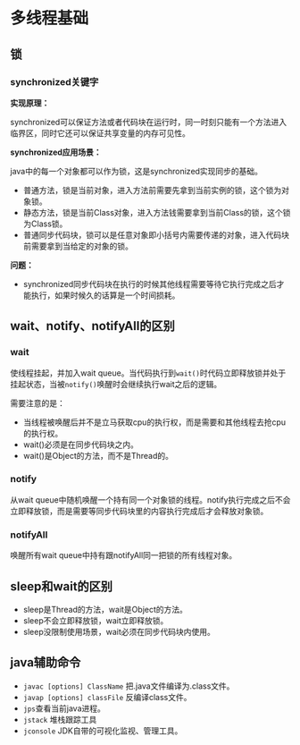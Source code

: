 # 多线程基础

## 锁

### synchronized关键字

**实现原理：**

​		synchronized可以保证方法或者代码块在运行时，同一时刻只能有一个方法进入临界区，同时它还可以保证共享变量的内存可见性。

**synchronized应用场景：**

java中的每一个对象都可以作为锁，这是synchronized实现同步的基础。

* 普通方法，锁是当前对象，进入方法前需要先拿到当前实例的锁，这个锁为对象锁。
* 静态方法，锁是当前Class对象，进入方法钱需要拿到当前Class的锁，这个锁为Class锁。
* 普通同步代码块，锁可以是任意对象即小括号内需要传递的对象，进入代码块前需要拿到当给定的对象的锁。

**问题：**

* synchronized同步代码块在执行的时候其他线程需要等待它执行完成之后才能执行，如果时候久的话算是一个时间损耗。

## wait、notify、notifyAll的区别

### wait

使线程挂起，并加入wait queue。当代码执行到`wait()`时代码立即释放锁并处于挂起状态，当被`notify()`唤醒时会继续执行wait之后的逻辑。

需要注意的是：

* 当线程被唤醒后并不是立马获取cpu的执行权，而是需要和其他线程去抢cpu的执行权。
* wait()必须是在同步代码块之内。
* wait()是Object的方法，而不是Thread的。

### notify

从wait queue中随机唤醒一个持有同一个对象锁的线程。notify执行完成之后不会立即释放锁，而是需要等同步代码块里的内容执行完成后才会释放对象锁。

### notifyAll

唤醒所有wait queue中持有跟notifyAll同一把锁的所有线程对象。

## sleep和wait的区别

* sleep是Thread的方法，wait是Object的方法。
* sleep不会立即释放锁，wait立即释放锁。
* sleep没限制使用场景，wait必须在同步代码块内使用。

## java辅助命令

* `javac [options] ClassName` 把.java文件编译为.class文件。
* `javap [options] classFile`  反编译class文件。
* `jps`查看当前java进程。
* `jstack` 堆栈跟踪工具
* `jconsole` JDK自带的可视化监视、管理工具。